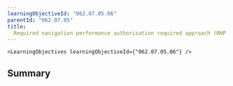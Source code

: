 ```yaml
---
learningObjectiveId: "062.07.05.06"
parentId: "062.07.05"
title:
  Required navigation performance authorisation required approach (RNP AR APCH)
---
```


```tsx eval
<LearningObjectives learningObjectiveId={"062.07.05.06"} />
```

## Summary
